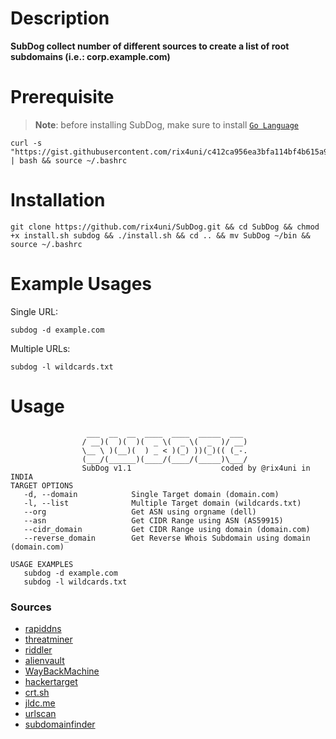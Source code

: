 # Description
**SubDog collect number of different sources to create a list of root subdomains (i.e.: corp.example.com)**

# Prerequisite
> **Note**: before installing SubDog, make sure to install <a href="https://go.dev/dl/">`Go Language`</a>
```
curl -s "https://gist.githubusercontent.com/rix4uni/c412ca956ea3bfa114bf4b615a9762bc/raw/ae999f308cbd9be03f068762cb037343b51a40ce/go.sh" | bash && source ~/.bashrc
```

# Installation

```
git clone https://github.com/rix4uni/SubDog.git && cd SubDog && chmod +x install.sh subdog && ./install.sh && cd .. && mv SubDog ~/bin && source ~/.bashrc
```

# Example Usages

Single URL:
```
subdog -d example.com
```

Multiple URLs:
```
subdog -l wildcards.txt
```

# Usage
```
                 ___  __  __  ____  ____  _____  ___
                / __)(  )(  )(  _ \(  _ \(  _  )/ __)
                \__ \ )(__)(  ) _ < )(_) ))(_)(( (_-.
                (___/(______)(____/(____/(_____)\___/
                SubDog v1.1                    coded by @rix4uni in INDIA
TARGET OPTIONS
   -d, --domain            Single Target domain (domain.com)
   -l, --list              Multiple Target domain (wildcards.txt)
   --org                   Get ASN using orgname (dell)
   --asn                   Get CIDR Range using ASN (AS59915)
   --cidr_domain           Get CIDR Range using domain (domain.com)
   --reverse_domain        Get Reverse Whois Subdomain using domain (domain.com)

USAGE EXAMPLES
   subdog -d example.com
   subdog -l wildcards.txt
```

### Sources 
- [rapiddns](https://rapiddns.io)
- [threatminer](https://api.threatminer.org) 
- [riddler](https://riddler.io)
- [alienvault](https://otx.alienvault.com)
- [WayBackMachine](http://web.archive.org)
- [hackertarget](https://api.hackertarget.com)
- [crt.sh](https://crt.sh)
- [jldc.me](https://jldc.me)
- [urlscan](https://urlscan.io)
- [subdomainfinder](https://subdomainfinder.c99.nl)
